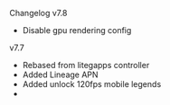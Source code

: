 Changelog
v7.8
- Disable gpu rendering config

v7.7
- Rebased from litegapps controller
- Added Lineage APN
- Added unlock 120fps mobile legends
- 

